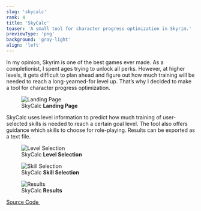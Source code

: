 ```yaml
---
slug: 'skycalc'
rank: 4
title: 'SkyCalc'
teaser: 'A small tool for character progress optimization in Skyrim.'
previewType: 'png'
background: 'gray-light'
align: 'left'
---
```


In my opinion, Skyrim is one of the best games ever made.
As a completionist, I spent ages trying to unlock all perks.
However, at higher levels, it gets difficult to plan ahead and figure out 
how much training will be needed to reach a long-yearned-for level up.
That’s why I decided to make a tool for character progress optimization.

<figure >
<img src="projects/skycalc/landing.png" alt="Landing Page"/>
<figcaption>SkyCalc <strong>Landing Page</strong></figcaption>
</figure>

SkyCalc uses level information to predict how much training of user-selected skills is needed to 
reach a certain goal level. 
The tool also offers guidance which skills to choose for role-playing.
Results can be exported as a text file.


<figure class="grouped">
<img src="projects/skycalc/level.png" alt="Level Selection"/>
<figcaption>SkyCalc <strong>Level Selection</strong></figcaption>
</figure>

<figure class="pic-alternate grouped">
<img src="projects/skycalc/skill.png" alt="Skill Selection"/>
<figcaption>SkyCalc <strong>Skill Selection</strong></figcaption>
</figure>

<figure class="grouped">
<img src="projects/skycalc/results.png" alt="Results"/>
<figcaption>SkyCalc <strong>Results</strong></figcaption>
</figure>

<p>
<a href="https://github.com/LenaSchnedlitz/skycalc" class="meta link">Source Code&nbsp;
<svg viewBox="0 0 24 24" class="icon icon-inline"><use xlink:href="icons/sprite.svg#link"/></svg>
</a>
</p>

<br>
<br>
